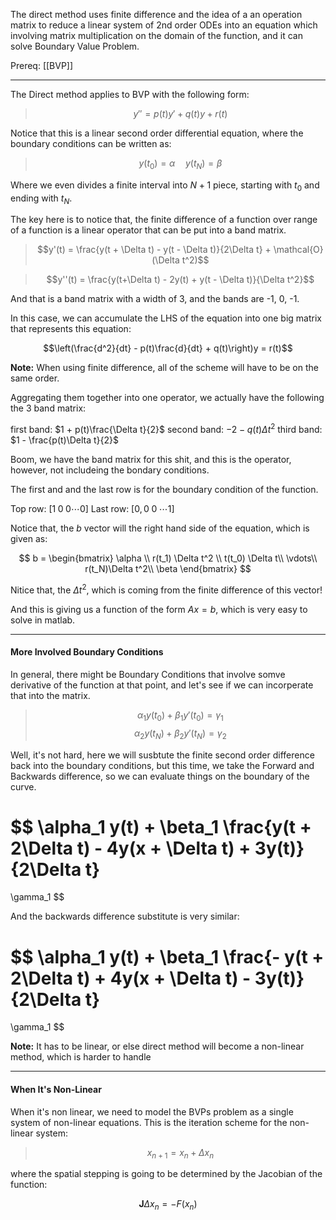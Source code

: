 The direct method uses finite difference and the idea of a an operation matrix to reduce a linear system of 2nd order ODEs into an equation which involving matrix multiplication on the domain of the function, and it  can solve Boundary Value Problem. 

Prereq: [[BVP]]

---


The Direct method applies to BVP with the following form: 

> $$y'' = p(t)y' + q(t)y + r(t)$$

Notice that this is a linear second order differential equation, where the boundary conditions can be written as: 

> $$y(t_0) = \alpha \quad y(t_N) = \beta$$

Where we even divides a finite interval into $N + 1$ piece, starting with $t_0$ and ending with $t_N$. 

The key here is to notice that, the finite difference of a function over range of a function is a linear operator that can be put into a band matrix. 

> $$y'(t) = \frac{y(t + \Delta t) - y(t - \Delta t)}{2\Delta t} + \mathcal{O}(\Delta t^2)$$

> $$y''(t) = \frac{y(t+\Delta t) - 2y(t) + y(t - \Delta t)}{\Delta t^2}$$

And that is a band matrix with a width of 3, and the bands are -1, 0, -1. 

In this case, we can accumulate the LHS of the equation into one big matrix that represents this equation: 

$$\left(\frac{d^2}{dt} - p(t)\frac{d}{dt} + q(t)\right)y = r(t)$$

**Note:**
When using finite difference, all of the scheme will have to be on the same order.

Aggregating them together into one operator, we actually have the following the 3 band matrix: 

first band: $1 + p(t)\frac{\Delta t}{2}$
second band: $-2 - q(t)\Delta t^2$
third band: $1 - \frac{p(t)\Delta t}{2}$

Boom, we have the band matrix for this shit, and this is the operator, however, not includeing the bondary conditions. 

The first and and the last row is for the boundary condition of the function. 

Top row: $[1\; 0\; 0 \cdots 0]$
Last row: $[0, 0\; 0\; \cdots 1]$

Notice that, the $b$ vector will the right hand side of the equation, which is given as: 


$$
b = 
\begin{bmatrix}
	\alpha \\ 
	r(t_1) \Delta t^2 \\ 
	t(t_0) \Delta t\\ 
	\vdots\\
	r(t_N)\Delta t^2\\
	\beta
\end{bmatrix}
$$

Nitice that, the $\Delta t^2$, which is coming from the finite difference of this vector! 

And this is giving us a function of the form $Ax  = b$, which is very easy to solve in matlab. 


---

#### More Involved Boundary Conditions

In general, there might be Boundary Conditions that involve somve derivative of the function at that point, and let's see if we can incorperate that into the matrix. 

> $$\alpha_1 y(t_0) + \beta_1 y'(t_0) = \gamma_1$$ $$\alpha_2 y(t_N) + \beta_2 y'(t_N) = \gamma_2$$

Well, it's not hard, here we will susbtute the finite second order difference back into the boundary conditions, but this time, we take the Forward and Backwards difference, so we can evaluate things on the boundary of the curve.

$$
\alpha_1 y(t) 
+
\beta_1 \frac{y(t + 2\Delta t) - 4y(x + \Delta t) + 3y(t)}{2\Delta t}
=
\gamma_1
$$

And the backwards difference substitute is very similar: 

$$
\alpha_1 y(t) 
+
\beta_1 \frac{- y(t + 2\Delta t) + 4y(x + \Delta t) - 3y(t)}{2\Delta t}
=
\gamma_1
$$

**Note:**
It has to be linear, or else direct method will become a non-linear method, which is harder to handle


---
#### When It's Non-Linear

When it's non linear, we need to model the BVPs problem as a single system of non-linear equations. This is the iteration scheme for the non-linear system: 

> $$x_{n + 1} = x_n + \Delta x_n$$

where the spatial stepping is going to be determined by the Jacobian of the function: 

$$\textbf{J}\Delta x_n = - F(x_n)$$
